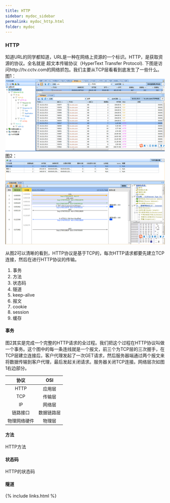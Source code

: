 ```yaml
---
title: HTTP
sidebar: mydoc_sidebar
permalink: mydoc_http.html
folder: mydoc
---
```


### HTTP

知道URL的同学都知道，URL是一种在网络上资源的一个标识。HTTP，是获取资源的协议。全名就是 超文本传输协议（HyperText Transfer Protocol).
下图是访问http://tv.cctv.com的网络抓包。我们主要从TCP层看看到底发生了一些什么。  
图1：  
!["所有抓包"](./images/1-2-kl-all-protocol-m1.png)  
图2：  
!["所有抓包"](./images/1-2-kl-http-all-m1.png)  

从图2可以清晰的看到，HTTP协议是基于TCP的，每次HTTP请求都要先建立TCP连接，然后在进行HTTP协议的传输。  

1. 事务
2. 方法
3. 状态码
4. 隧道
5. keep-alive
6. 报文
7. cookie
8. session
9. 缓存

#### 事务
图2其实是完成一个完整的HTTP请求的全过程。我们把这个过程在HTTP协议叫做一个事务。这个图中的每一条连线就是一个报文，前三个为TCP层的三次握手，在TCP层建立连接后，客户代理发起了一次GET请求，然后服务器端通过两个报文来将数据传输到客户代理，最后发起关闭请求。服务器关闭TCP连接。网络层次如图1右边部分。

 协议 | OSI |
:--:|:--:|
HTTP|应用层
TCP |传输层
IP  |网络层
链路接口|数据链路层
物理网络硬件|物理层

#### 方法
HTTP方法

#### 状态码
HTTP的状态码

#### 隧道



{% include links.html %}
